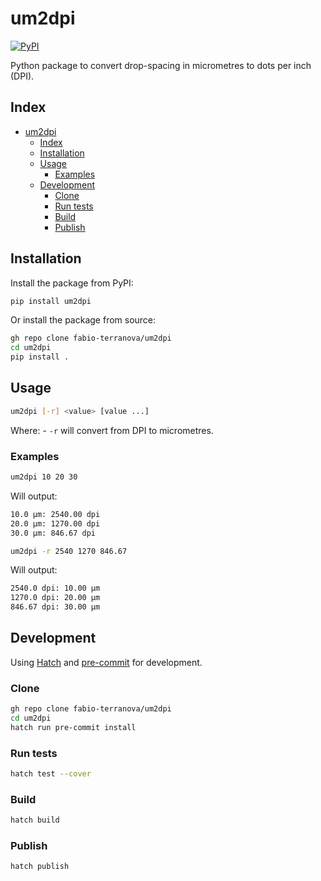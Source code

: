 # um2dpi

[![PyPI](https://img.shields.io/pypi/v/um2dpi)](https://pypi.org/project/um2dpi/)

Python package to convert drop-spacing in micrometres to dots per inch (DPI).

## Index

- [um2dpi](#um2dpi)
  - [Index](#index)
  - [Installation](#installation)
  - [Usage](#usage)
    - [Examples](#examples)
  - [Development](#development)
    - [Clone](#clone)
    - [Run tests](#run-tests)
    - [Build](#build)
    - [Publish](#publish)

## Installation

Install the package from PyPI:

```bash
pip install um2dpi
```

Or install the package from source:

```bash
gh repo clone fabio-terranova/um2dpi
cd um2dpi
pip install .
```

## Usage

```bash
um2dpi [-r] <value> [value ...]
```

  Where:
    - `-r`  will convert from DPI to micrometres.

### Examples

```bash
um2dpi 10 20 30
```

Will output:

```bash
10.0 μm: 2540.00 dpi
20.0 μm: 1270.00 dpi
30.0 μm: 846.67 dpi
```

```bash
um2dpi -r 2540 1270 846.67
```

Will output:

```bash
2540.0 dpi: 10.00 μm
1270.0 dpi: 20.00 μm
846.67 dpi: 30.00 μm
```

## Development

Using [Hatch](https://hatch.pypa.io/latest/#hatch) and [pre-commit](https://pre-commit.com/) for
development.

### Clone

```bash
gh repo clone fabio-terranova/um2dpi
cd um2dpi
hatch run pre-commit install
```

### Run tests

```bash
hatch test --cover
```

### Build

```bash
hatch build
```

### Publish

```bash
hatch publish
```
